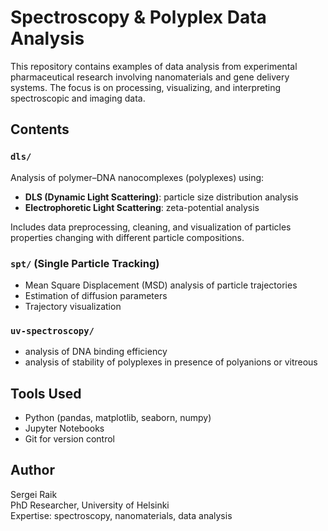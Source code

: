 # Spectroscopy & Polyplex Data Analysis

This repository contains examples of data analysis from experimental pharmaceutical research involving nanomaterials and gene delivery systems. The focus is on processing, visualizing, and interpreting spectroscopic and imaging data.

## Contents

### `dls/`
Analysis of polymer–DNA nanocomplexes (polyplexes) using:

- **DLS (Dynamic Light Scattering)**: particle size distribution analysis
- **Electrophoretic Light Scattering**: zeta-potential analysis

Includes data preprocessing, cleaning, and visualization of particles properties changing with different particle compositions.

### `spt/` (Single Particle Tracking)
- Mean Square Displacement (MSD) analysis of particle trajectories
- Estimation of diffusion parameters
- Trajectory visualization

### `uv-spectroscopy/`
- analysis of DNA binding efficiency
- analysis of stability of polyplexes in presence of polyanions or vitreous


## Tools Used

- Python (pandas, matplotlib, seaborn, numpy)
- Jupyter Notebooks
- Git for version control

## Author

Sergei Raik  
PhD Researcher, University of Helsinki  
Expertise: spectroscopy, nanomaterials, data analysis



